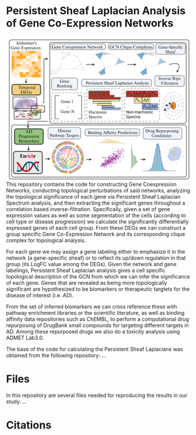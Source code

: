 # Persistent Sheaf Laplacian Analysis of Gene Co-Expression Networks
![Diagram](PSL_flow.png "Workflow Diagram")
This repository contains the code for constructing Gene Coexpression Networks, conducting topological perturbations of said networks, analyzing the topological significance of each gene via Persistent Sheaf Laplacian Spectrum analysis, and then extracting the significant genes throughout a correlation based inverse-filtration. Specifically, given a set of gene expression values as well as some segmentation of the cells (according to cell type or disease progression) we calculate the significantly differentially expressed genes of each cell group. From these DEGs we can construct a group specific Gene Co-Expression Network and its corresponding clique complex for topological analysis. 

For each gene we may assign a gene labeling either to emphasize it in the network (a gene-specific sheaf) or to reflect its up/down regulation in that group (its LogFC value among the DEGs). Given the network and gene labelings, Persistent Sheaf Laplacian analysis gives a cell specific topological description of the GCN from which we can infer the significance of each gene. Genes that are revealed as being more topologically significant are hypothesized to be biomarkers or therapeutic targtets for the disease of interest (i.e. AD). 

From the set of inferred biomarkers we can cross reference these with pathway enrichment libraries or the scientific literature, as well as binding affinity data repositories such as ChEMBL, to perform a computational drug repurposing of DrugBank small compounds for targeting different targets in AD. Among these repurposed drugs we also do a toxicity analysis using ADMET Lab3.0. 

The base of the code for calculating the Persistent Sheaf Laplacians was obtained from the following repository: ... 

# Files 
In this repository are several files needed for reproducing the results in our study. ... 

# Citations

